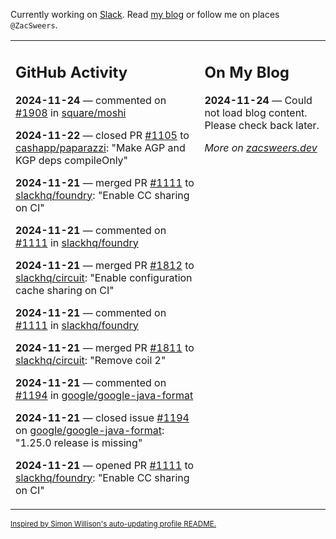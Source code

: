 Currently working on [Slack](https://slack.com/). Read [my blog](https://zacsweers.dev/) or follow me on places `@ZacSweers`.

<table><tr><td valign="top" width="60%">

## GitHub Activity
<!-- githubActivity starts -->
**2024-11-24** — commented on [#1908](https://github.com/square/moshi/pull/1908#issuecomment-2496692566) in [square/moshi](https://github.com/square/moshi)

**2024-11-22** — closed PR [#1105](https://github.com/cashapp/paparazzi/pull/1105) to [cashapp/paparazzi](https://github.com/cashapp/paparazzi): "Make AGP and KGP deps compileOnly"

**2024-11-21** — merged PR [#1111](https://github.com/slackhq/foundry/pull/1111) to [slackhq/foundry](https://github.com/slackhq/foundry): "Enable CC sharing on CI"

**2024-11-21** — commented on [#1111](https://github.com/slackhq/foundry/pull/1111#issuecomment-2492171224) in [slackhq/foundry](https://github.com/slackhq/foundry)

**2024-11-21** — merged PR [#1812](https://github.com/slackhq/circuit/pull/1812) to [slackhq/circuit](https://github.com/slackhq/circuit): "Enable configuration cache sharing on CI"

**2024-11-21** — commented on [#1111](https://github.com/slackhq/foundry/pull/1111#issuecomment-2492164641) in [slackhq/foundry](https://github.com/slackhq/foundry)

**2024-11-21** — merged PR [#1811](https://github.com/slackhq/circuit/pull/1811) to [slackhq/circuit](https://github.com/slackhq/circuit): "Remove coil 2"

**2024-11-21** — commented on [#1194](https://github.com/google/google-java-format/issues/1194#issuecomment-2492135344) in [google/google-java-format](https://github.com/google/google-java-format)

**2024-11-21** — closed issue [#1194](https://github.com/google/google-java-format/issues/1194) on [google/google-java-format](https://github.com/google/google-java-format): "1.25.0 release is missing"

**2024-11-21** — opened PR [#1111](https://github.com/slackhq/foundry/pull/1111) to [slackhq/foundry](https://github.com/slackhq/foundry): "Enable CC sharing on CI"
<!-- githubActivity ends -->
</td><td valign="top" width="40%">

## On My Blog
<!-- blog starts -->
**2024-11-24** — Could not load blog content. Please check back later.
<!-- blog ends -->
_More on [zacsweers.dev](https://zacsweers.dev/)_
</td></tr></table>

<sub><a href="https://simonwillison.net/2020/Jul/10/self-updating-profile-readme/">Inspired by Simon Willison's auto-updating profile README.</a></sub>